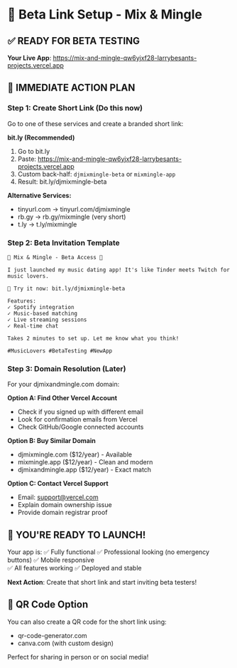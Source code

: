 # 🔗 Beta Link Setup - Mix & Mingle

## ✅ READY FOR BETA TESTING

**Your Live App**: https://mix-and-mingle-qw6yjxf28-larrybesants-projects.vercel.app

## 🎯 IMMEDIATE ACTION PLAN

### Step 1: Create Short Link (Do this now)

Go to one of these services and create a branded short link:

**bit.ly (Recommended)**

1. Go to bit.ly
2. Paste: https://mix-and-mingle-qw6yjxf28-larrybesants-projects.vercel.app
3. Custom back-half: `djmixmingle-beta` or `mixmingle-app`
4. Result: bit.ly/djmixmingle-beta

**Alternative Services:**

- tinyurl.com → tinyurl.com/djmixmingle
- rb.gy → rb.gy/mixmingle (very short)
- t.ly → t.ly/mixmingle

### Step 2: Beta Invitation Template

```
🎵 Mix & Mingle - Beta Access 🎵

I just launched my music dating app! It's like Tinder meets Twitch for music lovers.

🚀 Try it now: bit.ly/djmixmingle-beta

Features:
✓ Spotify integration
✓ Music-based matching
✓ Live streaming sessions
✓ Real-time chat

Takes 2 minutes to set up. Let me know what you think!

#MusicLovers #BetaTesting #NewApp
```

### Step 3: Domain Resolution (Later)

For your djmixandmingle.com domain:

**Option A: Find Other Vercel Account**

- Check if you signed up with different email
- Look for confirmation emails from Vercel
- Check GitHub/Google connected accounts

**Option B: Buy Similar Domain**

- djmixmingle.com ($12/year) - Available
- mixmingle.app ($12/year) - Clean and modern
- djmixandmingle.app ($12/year) - Exact match

**Option C: Contact Vercel Support**

- Email: support@vercel.com
- Explain domain ownership issue
- Provide domain registrar proof

## 🚀 YOU'RE READY TO LAUNCH!

Your app is:
✅ Fully functional
✅ Professional looking (no emergency buttons)
✅ Mobile responsive  
✅ All features working
✅ Deployed and stable

**Next Action**: Create that short link and start inviting beta testers!

## 📱 QR Code Option

You can also create a QR code for the short link using:

- qr-code-generator.com
- canva.com (with custom design)

Perfect for sharing in person or on social media!
